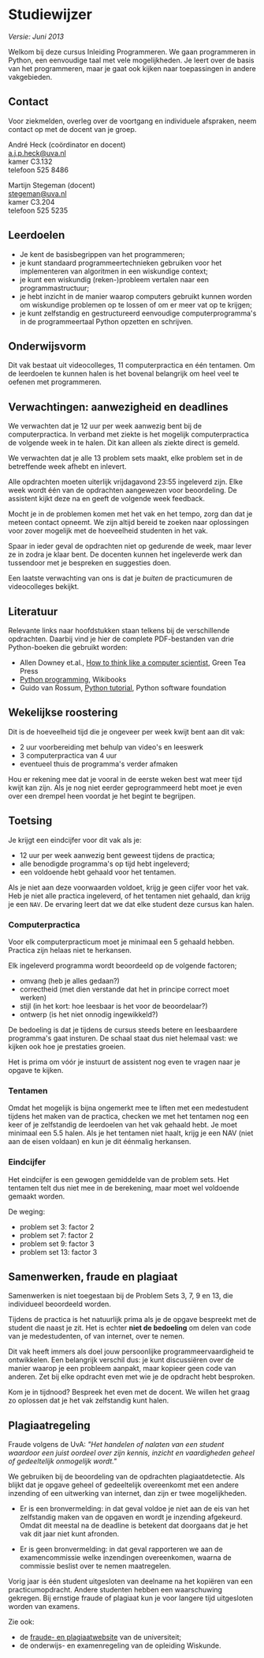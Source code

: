# Studiewijzer

*Versie: Juni 2013*

Welkom bij deze cursus Inleiding Programmeren. We gaan programmeren in Python, een eenvoudige taal met vele mogelijkheden. Je leert over de basis van het programmeren, maar je gaat ook kijken naar toepassingen in andere vakgebieden.

## Contact

Voor ziekmelden, overleg over de voortgang en individuele afspraken, neem contact op met de docent van je groep.

André Heck (coördinator en docent)  
<a.j.p.heck@uva.nl>  
kamer C3.132  
telefoon 525 8486

Martijn Stegeman (docent)  
<stegeman@uva.nl>  
kamer C3.204  
telefoon 525 5235

## Leerdoelen

- Je kent de basisbegrippen van het programmeren;
- je kunt standaard programmeertechnieken gebruiken voor het implementeren van algoritmen in een wiskundige context;
- je kunt een wiskundig (reken-)probleem vertalen naar een programmastructuur;
- je hebt inzicht in de manier waarop computers gebruikt kunnen worden om wiskundige problemen op te lossen of om er meer vat op te krijgen;
- je kunt zelfstandig en gestructureerd eenvoudige computerprogramma's in de programmeertaal Python opzetten en schrijven.

## Onderwijsvorm

Dit vak bestaat uit videocolleges, 11 computerpractica en één tentamen. Om de leerdoelen te kunnen halen is het bovenal belangrijk om heel veel te oefenen met programmeren.

## Verwachtingen: aanwezigheid en deadlines

We verwachten dat je 12 uur per week aanwezig bent bij de computerpractica. In verband met ziekte is het mogelijk computerpractica de volgende week in te halen. Dit kan alleen als ziekte direct is gemeld.

We verwachten dat je alle 13 problem sets maakt, elke problem set in de betreffende week afhebt en inlevert.

Alle opdrachten moeten uiterlijk vrijdagavond 23:55 ingeleverd zijn. Elke week wordt één van de opdrachten aangewezen voor beoordeling. De assistent kijkt deze na en geeft de volgende week feedback.

Mocht je in de problemen komen met het vak en het tempo, zorg dan dat je meteen contact opneemt. We zijn altijd bereid te zoeken naar oplossingen voor zover mogelijk met de hoeveelheid studenten in het vak.

Spaar in ieder geval de opdrachten niet op gedurende de week, maar lever ze in zodra je klaar bent. De docenten kunnen het ingeleverde werk dan tussendoor met je bespreken en suggesties doen.

Een laatste verwachting van ons is dat je *buiten* de practicumuren de videocolleges bekijkt.

## Literatuur

Relevante links naar hoofdstukken staan telkens bij de verschillende opdrachten. Daarbij vind je hier de complete PDF-bestanden van drie Python-boeken die gebruikt worden:

* Allen Downey et.al., [How to think like a computer scientist](http://staff.science.uva.nl/~mstgeman/progwis/CompleteBook.pdf), Green Tea Press
* [Python programming](http://staff.science.uva.nl/~mstgeman/progwis/PythonProgramming.pdf), Wikibooks
* Guido van Rossum, [Python tutorial](PythonTutorial), Python software foundation

## Wekelijkse roostering

Dit is de hoeveelheid tijd die je ongeveer per week kwijt bent aan dit vak:

* 2 uur voorbereiding met behulp van video's en leeswerk
* 3 computerpractica van 4 uur
* eventueel thuis de programma's verder afmaken

Hou er rekening mee dat je vooral in de eerste weken best wat meer tijd kwijt kan zijn. Als je nog niet eerder geprogrammeerd hebt moet je even over een drempel heen voordat je het begint te begrijpen.

## Toetsing

Je krijgt een eindcijfer voor dit vak als je:

* 12 uur per week aanwezig bent geweest tijdens de practica;
* alle benodigde programma's op tijd hebt ingeleverd;
* een voldoende hebt gehaald voor het tentamen.

Als je niet aan deze voorwaarden voldoet, krijg je geen cijfer voor het vak. Heb je niet alle practica ingeleverd, of het tentamen niet gehaald, dan krijg je een `NAV`. De ervaring leert dat we dat elke student deze cursus kan halen.

### Computerpractica

Voor elk computerpracticum moet je minimaal een 5 gehaald hebben. Practica zijn helaas niet te herkansen.

Elk ingeleverd programma wordt beoordeeld op de volgende factoren;

* omvang (heb je alles gedaan?)
* correctheid (met dien verstande dat het in principe correct moet werken)
* stijl (in het kort: hoe leesbaar is het voor de beoordelaar?)
* ontwerp (is het niet onnodig ingewikkeld?)

De bedoeling is dat je tijdens de cursus steeds betere en leesbaardere programma's gaat insturen. De schaal staat dus niet helemaal vast: we kijken ook hoe je prestaties groeien.

Het is prima om vóór je instuurt de assistent nog even te vragen naar je opgave te kijken.

### Tentamen

Omdat het mogelijk is bijna ongemerkt mee te liften met een medestudent tijdens het maken van de practica, checken we met het tentamen nog een keer of je zelfstandig de leerdoelen van het vak gehaald hebt. Je moet minimaal een 5.5 halen. Als je het tentamen niet haalt, krijg je een NAV (niet aan de eisen voldaan) en kun je dit éénmalig herkansen.

### Eindcijfer

Het eindcijfer is een gewogen gemiddelde van de problem sets. Het tentamen telt dus niet mee in de berekening, maar moet wel voldoende gemaakt worden.

De weging:

* problem set 3: factor 2
* problem set 7: factor 2
* problem set 9: factor 3
* problem set 13: factor 3

## Samenwerken, fraude en plagiaat

Samenwerken is niet toegestaan bij de Problem Sets 3, 7, 9 en 13, die individueel beoordeeld worden.

Tijdens de practica is het natuurlijk prima als je de opgave bespreekt met de student die naast je zit. Het is echter **niet de bedoeling** om delen van code van je medestudenten, of van internet, over te nemen.

Dit vak heeft immers als doel jouw persoonlijke programmeervaardigheid te ontwikkelen. Een belangrijk verschil dus: je kunt discussiëren over de manier waarop je een probleem aanpakt, maar kopieer geen code van anderen. Zet bij elke opdracht even met wie je de opdracht hebt besproken.

Kom je in tijdnood? Bespreek het even met de docent. We willen het graag zo oplossen dat je het vak zelfstandig kunt halen.

## Plagiaatregeling

Fraude volgens de UvA: *"Het handelen of nalaten van een student waardoor een juist oordeel over zijn kennis, inzicht en vaardigheden geheel of gedeeltelijk onmogelijk wordt."*

We gebruiken bij de beoordeling van de opdrachten plagiaatdetectie. Als blijkt dat je opgave geheel of gedeeltelijk overeenkomt met een andere inzending of een uitwerking van internet, dan zijn er twee mogelijkheden.

* Er is een bronvermelding: in dat geval voldoe je niet aan de eis van het zelfstandig maken van de opgaven en wordt je inzending afgekeurd. Omdat dit meestal na de deadline is betekent dat doorgaans dat je het vak dit jaar niet kunt afronden.

* Er is geen bronvermelding: in dat geval rapporteren we aan de examencommissie welke inzendingen overeenkomen, waarna de commissie beslist over te nemen maatregelen.

Vorig jaar is één student uitgesloten van deelname na het kopiëren van een practicumopdracht. Andere studenten hebben een waarschuwing gekregen. Bij ernstige fraude of plagiaat kun je voor langere tijd uitgesloten worden van examens.

Zie ook:

* de [fraude- en plagiaatwebsite](http://student.uva.nl/wis/az/item/fraude-en-plagiaatregeling.html) van de universiteit;
* de onderwijs- en examenregeling van de opleiding Wiskunde.
